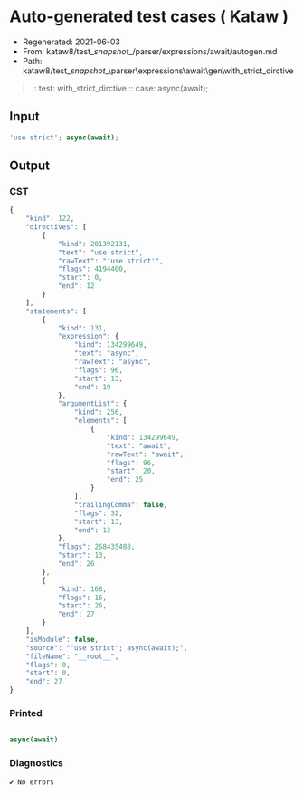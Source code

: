 # Auto-generated test cases ( Kataw )
- Regenerated: 2021-06-03
- From: kataw8/test\__snapshot__/parser/expressions/await/autogen.md
- Path: kataw8/test\__snapshot__\parser\expressions\await\gen\with_strict_dirctive
> :: test: with_strict_dirctive
> :: case: async(await);
## Input

`````js
'use strict'; async(await);
`````
## Output

### CST

```javascript
{
    "kind": 122,
    "directives": [
        {
            "kind": 201392131,
            "text": "use strict",
            "rawText": "'use strict'",
            "flags": 4194400,
            "start": 0,
            "end": 12
        }
    ],
    "statements": [
        {
            "kind": 131,
            "expression": {
                "kind": 134299649,
                "text": "async",
                "rawText": "async",
                "flags": 96,
                "start": 13,
                "end": 19
            },
            "argumentList": {
                "kind": 256,
                "elements": [
                    {
                        "kind": 134299649,
                        "text": "await",
                        "rawText": "await",
                        "flags": 96,
                        "start": 20,
                        "end": 25
                    }
                ],
                "trailingComma": false,
                "flags": 32,
                "start": 13,
                "end": 13
            },
            "flags": 268435488,
            "start": 13,
            "end": 26
        },
        {
            "kind": 168,
            "flags": 16,
            "start": 26,
            "end": 27
        }
    ],
    "isModule": false,
    "source": "'use strict'; async(await);",
    "fileName": "__root__",
    "flags": 0,
    "start": 0,
    "end": 27
}
```

### Printed

```javascript

async(await)

```

### Diagnostics

```javascript
✔ No errors
```

